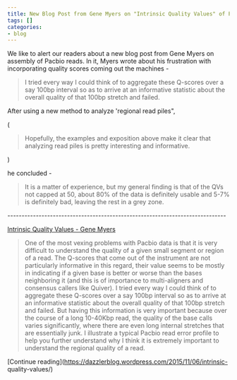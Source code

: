 ```yaml
---
title: New Blog Post from Gene Myers on "Intrinsic Quality Values" of Pacbio Sequences
tags: []
categories:
- blog
---
```

We like to alert our readers about a new blog post from Gene Myers on assembly
of Pacbio reads. In it, Myers wrote about his frustration with incorporating
quality scores coming out the machines -
<!--more-->

> I tried every way I could think of to aggregate these Q-scores over a say
100bp interval so as to arrive at an informative statistic about the overall
quality of that 100bp stretch and failed.

After using a new method to analyze 'regional read piles",

(

> Hopefully, the examples and exposition above make it clear that analyzing
read piles is pretty interesting and informative.

)

he concluded -

> It is a matter of experience, but my general finding is that of the QVs not
capped at 50, about 80% of the data is definitely usable and 5-7% is
definitely bad, leaving the rest in a grey zone.

\-----------------------------------------------------------------------------

[Intrinsic Quality Values - Gene
Myers](https://dazzlerblog.wordpress.com/2015/11/06/intrinsic-quality-values/)

> One of the most vexing problems with Pacbio data is that it is very
difficult to understand the quality of a given small segment or region of a
read. The Q-scores that come out of the instrument are not particularly
informative in this regard, their value seems to be mostly in indicating if a
given base is better or worse than the bases neighboring it (and this is of
importance to multi-aligners and consensus callers like Quiver). I tried every
way I could think of to aggregate these Q-scores over a say 100bp interval so
as to arrive at an informative statistic about the overall quality of that
100bp stretch and failed. But having this information is very important
because over the course of a long 10-40Kbp read, the quality of the base calls
varies significantly, where there are even long internal stretches that are
essentially junk. I illustrate a typical Pacbio read error profile to help you
further understand why I think it is extremely important to understand the
regional quality of a read.

[Continue reading](https://dazzlerblog.wordpress.com/2015/11/06/intrinsic-
quality-values/)

